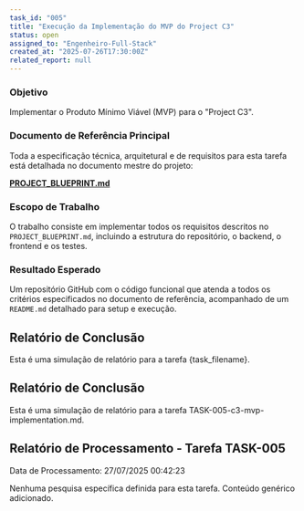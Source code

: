 ```yaml
---
task_id: "005"
title: "Execução da Implementação do MVP do Project C3"
status: open
assigned_to: "Engenheiro-Full-Stack"
created_at: "2025-07-26T17:30:00Z"
related_report: null
---
```


### Objetivo
Implementar o Produto Mínimo Viável (MVP) para o "Project C3".

### Documento de Referência Principal
Toda a especificação técnica, arquitetural e de requisitos para esta tarefa está detalhada no documento mestre do projeto:

**[PROJECT_BLUEPRINT.md](./../../PROJECT_BLUEPRINT.md)**

### Escopo de Trabalho
O trabalho consiste em implementar todos os requisitos descritos no `PROJECT_BLUEPRINT.md`, incluindo a estrutura do repositório, o backend, o frontend e os testes.

### Resultado Esperado
Um repositório GitHub com o código funcional que atenda a todos os critérios especificados no documento de referência, acompanhado de um `README.md` detalhado para setup e execução.



## Relatório de Conclusão

Esta é uma simulação de relatório para a tarefa {task_filename}.

## Relatório de Conclusão

Esta é uma simulação de relatório para a tarefa TASK-005-c3-mvp-implementation.md.

## Relatório de Processamento - Tarefa TASK-005

Data de Processamento: 27/07/2025 00:42:23

Nenhuma pesquisa específica definida para esta tarefa. Conteúdo genérico adicionado.

